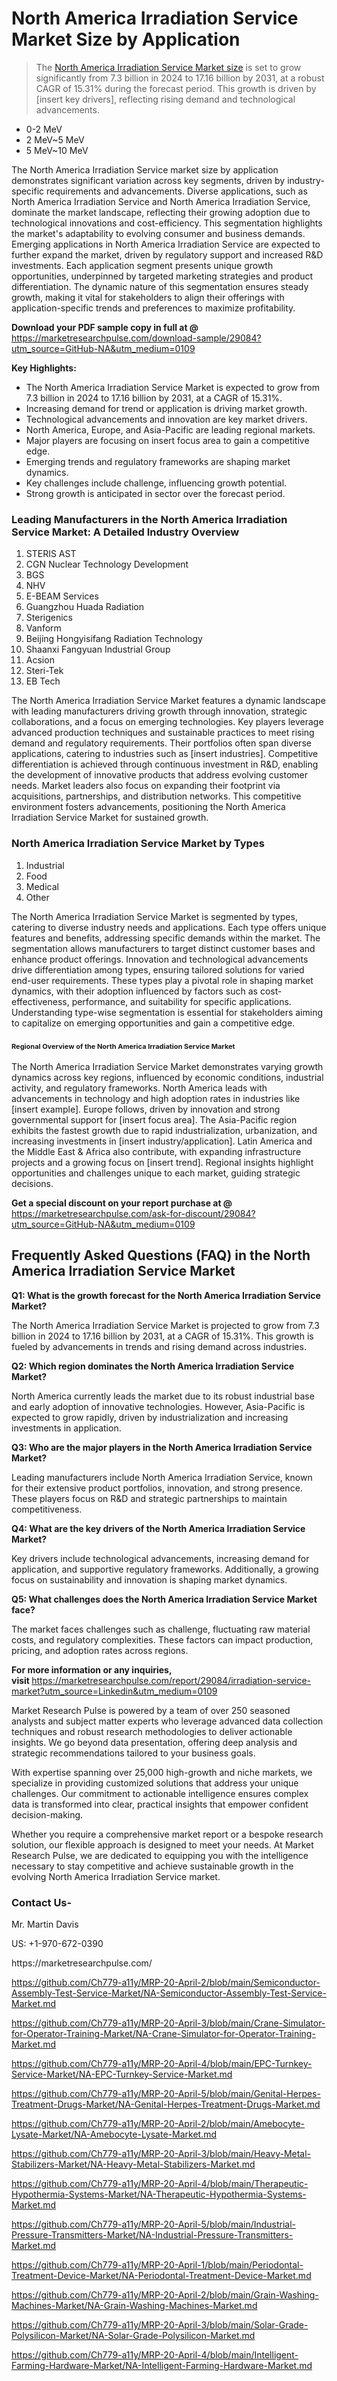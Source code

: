 <h1>North America Irradiation Service Market&nbsp;Size by Application</h1><blockquote><p>The <a href="https://marketresearchpulse.com/download-sample/29084?utm_source=GitHub-NA&amp;utm_medium=0109">North America Irradiation Service Market size</a> is set to grow significantly from 7.3 billion in 2024 to 17.16 billion by 2031, at a robust CAGR of 15.31% during the forecast period. This growth is driven by [insert key drivers], reflecting rising demand and technological advancements.</p></blockquote><ul><li>0-2 MeV<li> 2 MeV~5 MeV<li> 5 MeV~10 MeV</li></ul><p>The North America Irradiation Service market size by application demonstrates significant variation across key segments, driven by industry-specific requirements and advancements. Diverse applications, such as North America Irradiation Service and North America Irradiation Service, dominate the market landscape, reflecting their growing adoption due to technological innovations and cost-efficiency. This segmentation highlights the market's adaptability to evolving consumer and business demands. Emerging applications in North America Irradiation Service are expected to further expand the market, driven by regulatory support and increased R&D investments. Each application segment presents unique growth opportunities, underpinned by targeted marketing strategies and product differentiation. The dynamic nature of this segmentation ensures steady growth, making it vital for stakeholders to align their offerings with application-specific trends and preferences to maximize profitability.</p><p><strong>Download your PDF sample copy in full at @ </strong><a href="https://marketresearchpulse.com/download-sample/29084?utm_source=GitHub-NA&amp;utm_medium=0109">https://marketresearchpulse.com/download-sample/29084?utm_source=GitHub-NA&amp;utm_medium=0109</a></p><p><strong>Key Highlights: </strong></p><ul><li>The North America Irradiation Service Market is expected to grow from 7.3 billion in 2024 to 17.16 billion by 2031, at a CAGR of 15.31%.</li><li>Increasing demand for trend or application is driving market growth.</li><li>Technological advancements and innovation are key market drivers.</li><li>North America, Europe, and Asia-Pacific are leading regional markets.</li><li>Major players are focusing on insert focus area to gain a competitive edge.</li><li>Emerging trends and regulatory frameworks are shaping market dynamics.</li><li>Key challenges include challenge, influencing growth potential.</li><li>Strong growth is anticipated in sector over the forecast period.</li></ul><h3>Leading Manufacturers in the North America Irradiation Service Market: A Detailed Industry Overview</h3><ol><li>STERIS AST</li><li>CGN Nuclear Technology Development</li><li>BGS</li><li>NHV</li><li>E-BEAM Services</li><li>Guangzhou Huada Radiation</li><li>Sterigenics</li><li>Vanform</li><li>Beijing Hongyisifang Radiation Technology</li><li>Shaanxi Fangyuan Industrial Group</li><li>Acsion</li><li>Steri-Tek</li><li>EB Tech</li></ol><div class="flex max-w-full flex-col flex-grow"><div class="min-h-8 text-message flex w-full flex-col items-end gap-2 whitespace-normal break-words [.text-message+&amp;]:mt-5" dir="auto" data-message-author-role="assistant" data-message-id="fd8432e4-4910-450d-b182-61b7bfb0a01f" data-message-model-slug="gpt-4o"><div class="flex w-full flex-col gap-1 empty:hidden first:pt-[3px]"><div class="markdown prose w-full break-words dark:prose-invert light"><p>The North America Irradiation Service Market features a dynamic landscape with leading manufacturers driving growth through innovation, strategic collaborations, and a focus on emerging technologies. Key players leverage advanced production techniques and sustainable practices to meet rising demand and regulatory requirements. Their portfolios often span diverse applications, catering to industries such as [insert industries]. Competitive differentiation is achieved through continuous investment in R&amp;D, enabling the development of innovative products that address evolving customer needs. Market leaders also focus on expanding their footprint via acquisitions, partnerships, and distribution networks. This competitive environment fosters advancements, positioning the North America Irradiation Service Market for sustained growth.</p></div></div></div></div><h3>North America Irradiation Service Market by Types</h3><ol><li>Industrial<li> Food<li> Medical<li> Other</li></ol><div class="flex max-w-full flex-col flex-grow"><div class="min-h-8 text-message flex w-full flex-col items-end gap-2 whitespace-normal break-words [.text-message+&amp;]:mt-5" dir="auto" data-message-author-role="assistant" data-message-id="084470be-0bb7-4664-bddf-5156b4f41249" data-message-model-slug="gpt-4o-mini"><div class="flex w-full flex-col gap-1 empty:hidden first:pt-[3px]"><div class="markdown prose w-full break-words dark:prose-invert light"><p>The North America Irradiation Service Market is segmented by types, catering to diverse industry needs and applications. Each type offers unique features and benefits, addressing specific demands within the market. The segmentation allows manufacturers to target distinct customer bases and enhance product offerings. Innovation and technological advancements drive differentiation among types, ensuring tailored solutions for varied end-user requirements. These types play a pivotal role in shaping market dynamics, with their adoption influenced by factors such as cost-effectiveness, performance, and suitability for specific applications. Understanding type-wise segmentation is essential for stakeholders aiming to capitalize on emerging opportunities and gain a competitive edge.</p></div></div></div></div><h3><span style="font-size: 11px;">Regional Overview of the North America Irradiation Service Market</span></h3><div class="flex max-w-full flex-col flex-grow"><div class="min-h-8 text-message flex w-full flex-col items-end gap-2 whitespace-normal break-words [.text-message+&amp;]:mt-5" dir="auto" data-message-author-role="assistant" data-message-id="e9038762-ce64-4e30-91c9-9bd413514231" data-message-model-slug="gpt-4o-mini"><div class="flex w-full flex-col gap-1 empty:hidden first:pt-[3px]"><div class="markdown prose w-full break-words dark:prose-invert light"><p>The North America Irradiation Service Market demonstrates varying growth dynamics across key regions, influenced by economic conditions, industrial activity, and regulatory frameworks. North America leads with advancements in technology and high adoption rates in industries like [insert example]. Europe follows, driven by innovation and strong governmental support for [insert focus area]. The Asia-Pacific region exhibits the fastest growth due to rapid industrialization, urbanization, and increasing investments in [insert industry/application]. Latin America and the Middle East &amp; Africa also contribute, with expanding infrastructure projects and a growing focus on [insert trend]. Regional insights highlight opportunities and challenges unique to each market, guiding strategic decisions.</p></div></div></div></div><p><strong>Get a special discount on your report purchase at @ </strong><a href="https://marketresearchpulse.com/ask-for-discount/29084?utm_source=GitHub-NA&amp;utm_medium=0109">https://marketresearchpulse.com/ask-for-discount/29084?utm_source=GitHub-NA&amp;utm_medium=0109</a></p><h2>Frequently Asked Questions (FAQ) in the North America Irradiation Service Market</h2><p><strong>Q1: What is the growth forecast for the North America Irradiation Service Market?</strong></p><p>The North America Irradiation Service Market is projected to grow from 7.3 billion in 2024 to 17.16 billion by 2031, at a CAGR of 15.31%. This growth is fueled by advancements in trends and rising demand across industries.</p><p><strong>Q2: Which region dominates the North America Irradiation Service Market?</strong></p><p>North America currently leads the market due to its robust industrial base and early adoption of innovative technologies. However, Asia-Pacific is expected to grow rapidly, driven by industrialization and increasing investments in application.</p><p><strong>Q3: Who are the major players in the North America Irradiation Service Market?</strong></p><p>Leading manufacturers include North America Irradiation Service, known for their extensive product portfolios, innovation, and strong presence. These players focus on R&amp;D and strategic partnerships to maintain competitiveness.</p><p><strong>Q4: What are the key drivers of the North America Irradiation Service Market?</strong></p><p>Key drivers include technological advancements, increasing demand for application, and supportive regulatory frameworks. Additionally, a growing focus on sustainability and innovation is shaping market dynamics.</p><p><strong>Q5: What challenges does the North America Irradiation Service Market face?</strong></p><p>The market faces challenges such as challenge, fluctuating raw material costs, and regulatory complexities. These factors can impact production, pricing, and adoption rates across regions.</p><p><strong>For more information or any inquiries, visit&nbsp;</strong><a href="https://marketresearchpulse.com/report/29084/irradiation-service-market?utm_source=Linkedin&utm_medium=0109">https://marketresearchpulse.com/report/29084/irradiation-service-market?utm_source=Linkedin&utm_medium=0109</a></p><p>Market Research Pulse is powered by a team of over 250 seasoned analysts and subject matter experts who leverage advanced data collection techniques and robust research methodologies to deliver actionable insights. We go beyond data presentation, offering deep analysis and strategic recommendations tailored to your business goals.</p><p>With expertise spanning over 25,000 high-growth and niche markets, we specialize in providing customized solutions that address your unique challenges. Our commitment to actionable intelligence ensures complex data is transformed into clear, practical insights that empower confident decision-making.</p><p>Whether you require a comprehensive market report or a bespoke research solution, our flexible approach is designed to meet your needs. At Market Research Pulse, we are dedicated to equipping you with the intelligence necessary to stay competitive and achieve sustainable growth in the evolving North America Irradiation Service market.</p><h3><strong>Contact Us-</strong></h3><p>Mr. Martin Davis</p><p>US: +1-970-672-0390</p><p>https://marketresearchpulse.com/</p><p><a href="https://github.com/Ch779-a11y/MRP-20-April-2/blob/main/Semiconductor-Assembly-Test-Service-Market/NA-Semiconductor-Assembly-Test-Service-Market.md">https://github.com/Ch779-a11y/MRP-20-April-2/blob/main/Semiconductor-Assembly-Test-Service-Market/NA-Semiconductor-Assembly-Test-Service-Market.md</a></p><p><a href="https://github.com/Ch779-a11y/MRP-20-April-3/blob/main/Crane-Simulator-for-Operator-Training-Market/NA-Crane-Simulator-for-Operator-Training-Market.md">https://github.com/Ch779-a11y/MRP-20-April-3/blob/main/Crane-Simulator-for-Operator-Training-Market/NA-Crane-Simulator-for-Operator-Training-Market.md</a></p><p><a href="https://github.com/Ch779-a11y/MRP-20-April-4/blob/main/EPC-Turnkey-Service-Market/NA-EPC-Turnkey-Service-Market.md">https://github.com/Ch779-a11y/MRP-20-April-4/blob/main/EPC-Turnkey-Service-Market/NA-EPC-Turnkey-Service-Market.md</a></p><p><a href="https://github.com/Ch779-a11y/MRP-20-April-5/blob/main/Genital-Herpes-Treatment-Drugs-Market/NA-Genital-Herpes-Treatment-Drugs-Market.md">https://github.com/Ch779-a11y/MRP-20-April-5/blob/main/Genital-Herpes-Treatment-Drugs-Market/NA-Genital-Herpes-Treatment-Drugs-Market.md</a></p><p><a href="https://github.com/Ch779-a11y/MRP-20-April-2/blob/main/Amebocyte-Lysate-Market/NA-Amebocyte-Lysate-Market.md">https://github.com/Ch779-a11y/MRP-20-April-2/blob/main/Amebocyte-Lysate-Market/NA-Amebocyte-Lysate-Market.md</a></p><p><a href="https://github.com/Ch779-a11y/MRP-20-April-3/blob/main/Heavy-Metal-Stabilizers-Market/NA-Heavy-Metal-Stabilizers-Market.md">https://github.com/Ch779-a11y/MRP-20-April-3/blob/main/Heavy-Metal-Stabilizers-Market/NA-Heavy-Metal-Stabilizers-Market.md</a></p><p><a href="https://github.com/Ch779-a11y/MRP-20-April-4/blob/main/Therapeutic-Hypothermia-Systems-Market/NA-Therapeutic-Hypothermia-Systems-Market.md">https://github.com/Ch779-a11y/MRP-20-April-4/blob/main/Therapeutic-Hypothermia-Systems-Market/NA-Therapeutic-Hypothermia-Systems-Market.md</a></p><p><a href="https://github.com/Ch779-a11y/MRP-20-April-5/blob/main/Industrial-Pressure-Transmitters-Market/NA-Industrial-Pressure-Transmitters-Market.md">https://github.com/Ch779-a11y/MRP-20-April-5/blob/main/Industrial-Pressure-Transmitters-Market/NA-Industrial-Pressure-Transmitters-Market.md</a></p><p><a href="https://github.com/Ch779-a11y/MRP-20-April-1/blob/main/Periodontal-Treatment-Device-Market/NA-Periodontal-Treatment-Device-Market.md">https://github.com/Ch779-a11y/MRP-20-April-1/blob/main/Periodontal-Treatment-Device-Market/NA-Periodontal-Treatment-Device-Market.md</a></p><p><a href="https://github.com/Ch779-a11y/MRP-20-April-2/blob/main/Grain-Washing-Machines-Market/NA-Grain-Washing-Machines-Market.md">https://github.com/Ch779-a11y/MRP-20-April-2/blob/main/Grain-Washing-Machines-Market/NA-Grain-Washing-Machines-Market.md</a></p><p><a href="https://github.com/Ch779-a11y/MRP-20-April-3/blob/main/Solar-Grade-Polysilicon-Market/NA-Solar-Grade-Polysilicon-Market.md">https://github.com/Ch779-a11y/MRP-20-April-3/blob/main/Solar-Grade-Polysilicon-Market/NA-Solar-Grade-Polysilicon-Market.md</a></p><p><a href="https://github.com/Ch779-a11y/MRP-20-April-4/blob/main/Intelligent-Farming-Hardware-Market/NA-Intelligent-Farming-Hardware-Market.md">https://github.com/Ch779-a11y/MRP-20-April-4/blob/main/Intelligent-Farming-Hardware-Market/NA-Intelligent-Farming-Hardware-Market.md</a></p>
